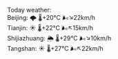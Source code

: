 Today weather:  
Beijing: 🌩  🌡️+20°C 🌬️↘22km/h  
Tianjin: ☀️   🌡️+22°C 🌬️↖15km/h  
Shijiazhuang: 🌦   🌡️+29°C 🌬️↘10km/h  
Tangshan: ☀️   🌡️+27°C 🌬️↖22km/h  
